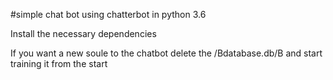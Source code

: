 #simple chat bot 
using chatterbot in python 3.6

Install the necessary dependencies

If you want a new soule to the chatbot delete the /Bdatabase.db/B and start training it from the start